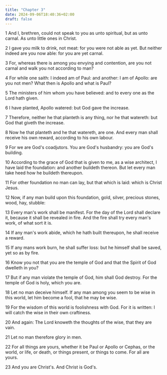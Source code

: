```yaml
---
title: "Chapter 3"
date: 2024-09-06T18:40:36+02:00
draft: false
---
```




1 And I, brethren, could not speak to you as unto spiritual, but as unto carnal. As unto little ones in Christ.

2 I gave you milk to drink, not meat: for you were not able as yet. But neither indeed are you now able: for you are yet carnal.

3 For, whereas there is among you envying and contention, are you not carnal and walk you not according to man?

4 For while one saith: I indeed am of Paul: and another: I am of Apollo: are you not men? What then is Apollo and what is Paul?

5 The ministers of him whom you have believed: and to every one as the Lord hath given.

6 I have planted, Apollo watered: but God gave the increase.

7 Therefore, neither he that planteth is any thing, nor he that watereth: but God that giveth the increase.

8 Now he that planteth and he that watereth, are one. And every man shall receive his own reward, according to his own labour.

9 For we are God's coadjutors. You are God's husbandry: you are God's building.

10 According to the grace of God that is given to me, as a wise architect, I have laid the foundation: and another buildeth thereon. But let every man take heed how he buildeth thereupon.

11 For other foundation no man can lay, but that which is laid: which is Christ Jesus.

12 Now, if any man build upon this foundation, gold, silver, precious stones, wood, hay, stubble:

13 Every man's work shall be manifest. For the day of the Lord shall declare it, because it shall be revealed in fire. And the fire shall try every man's work, of what sort it is.

14 If any man's work abide, which he hath built thereupon, he shall receive a reward.

15 If any mans work burn, he shall suffer loss: but he himself shall be saved, yet so as by fire.

16 Know you not that you are the temple of God and that the Spirit of God dwelleth in you?

17 But if any man violate the temple of God, him shall God destroy. For the temple of God is holy, which you are.

18 Let no man deceive himself. If any man among you seem to be wise in this world, let him become a fool, that he may be wise.

19 For the wisdom of this world is foolishness with God. For it is written: I will catch the wise in their own craftiness.

20 And again: The Lord knoweth the thoughts of the wise, that they are vain.

21 Let no man therefore glory in men.

22 For all things are yours, whether it be Paul or Apollo or Cephas, or the world, or life, or death, or things present, or things to come. For all are yours.

23 And you are Christ's. And Christ is God's.

